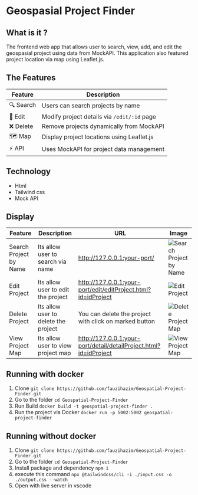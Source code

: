 # Geospasial Project Finder
## What is it ?
The frontend web app that allows user to search, view, add, and edit the geospasial project using data from MockAPI. This application also featured project location via map using Leaflet.js.
## The Features
| Feature         | Description |
|---------------|------------|
| 🔍 Search | Users can search projects by name |
| 📌 Edit | Modify project details via `/edit/:id` page |
| ❌ Delete | Remove projects dynamically from MockAPI |
| 🗺️ Map | Display project locations using Leaflet.js |
| ⚡ API | Uses MockAPI for project data management |

## Technology
- Html
- Tailwind css
- Mock API

## Display
| Feature         | Description | URL | Image |
|---------------|------------|------------|------------|
| Search Project by Name | Its allow user to search via name | http://127.0.0.1:your-port/ | ![Search Project by Name](https://freeimghost.net/images/2025/05/23/imagecfba5d9d66af626e.png) |
| Edit Project | Its allow user to edit the project | http://127.0.0.1:your-port/edit/editProject.html?id=idProject | ![Edit Project](https://freeimghost.net/images/2025/05/23/imaged603dce83c64697a.png) |
| Delete Project | Its allow user to delete the project | You can delete the project with click on marked button | ![Delete Project Map](https://freeimghost.net/images/2025/05/23/image7ac39b376a430a6c.png) |
| View Project Map | Its allow user to view project map | http://127.0.0.1:your-port/detail/detailProject.html?id=idProject | ![View Project Map](https://freeimghost.net/images/2025/05/23/imagee3f97a5ef2229349.png) |

## Running with docker
1. Clone
``` git clone https://github.com/fauzihazim/Geospatial-Project-Finder.git ```
2. Go to the folder
``` cd Geospatial-Project-Finder ```
3. Run Build
``` docker build -t geospatial-project-finder . ```
4. Run the project via Docker
``` docker run -p 5002:5002 geospatial-project-finder ```

## Running without docker
1. Clone
``` git clone https://github.com/fauzihazim/Geospatial-Project-Finder.git ```
2. Go to the folder
``` cd Geospatial-Project-Finder ```
3. Install package and dependency
``` npm i ```
4. execute this command
``` npx @tailwindcss/cli -i ./input.css -o ./output.css --watch ```
5. Open with live server in vscode